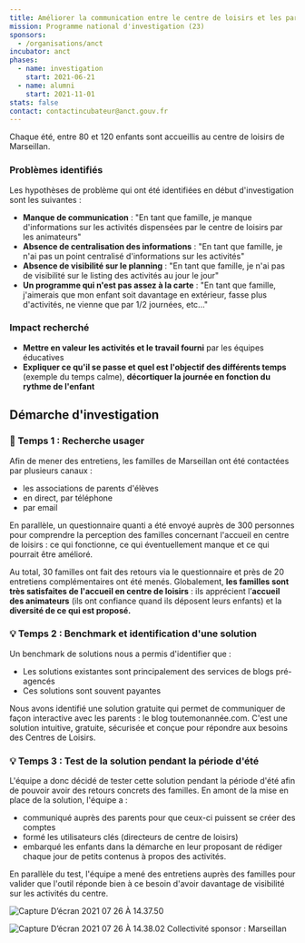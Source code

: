 ```yaml
---
title: Améliorer la communication entre le centre de loisirs et les parents pendant les période de vacances
mission: Programme national d'investigation (23)
sponsors:
  - /organisations/anct
incubator: anct
phases:
  - name: investigation
    start: 2021-06-21
  - name: alumni
    start: 2021-11-01
stats: false
contact: contactincubateur@anct.gouv.fr
---
```

Chaque été, entre 80 et 120 enfants sont accueillis au centre de loisirs de Marseillan.

### **Problèmes identifiés**

Les hypothèses de problème qui ont été identifiées en début d'investigation sont les suivantes : 

*   **Manque de communication** : "En tant que famille, je manque d'informations sur les activités dispensées par le centre de loisirs par les animateurs"
*   **Absence de centralisation des informations** : "En tant que famille, je n'ai pas un point centralisé d'informations sur les activités"
*   **Absence de visibilité sur le planning** : "En tant que famille, je n'ai pas de visibilité sur le listing des activités au jour le jour"
*   **Un programme qui n'est pas assez à la carte** : "En tant que famille, j'aimerais que mon enfant soit davantage en extérieur, fasse plus d'activités, ne vienne que par 1/2 journées, etc..."

### **Impact recherché** 

*   **Mettre en valeur les activités et le travail fourni** par les équipes éducatives
*   **Expliquer ce qu'il se passe et quel est l'objectif des différents temps** (exemple du temps calme), **décortiquer la journée en fonction du rythme de l'enfant**

Démarche d'investigation
------------------------

### **🔎 Temps 1 : Recherche usager** 

Afin de mener des entretiens, les familles de Marseillan ont été contactées par plusieurs canaux :

*   les associations de parents d'élèves
*   en direct, par téléphone
*   par email

En parallèle, un questionnaire quanti a été envoyé auprès de 300 personnes pour comprendre la perception des familles concernant l'accueil en centre de loisirs : ce qui fonctionne, ce qui éventuellement manque et ce qui pourrait être amélioré.

Au total, 30 familles ont fait des retours via le questionnaire et près de 20 entretiens complémentaires ont été menés. Globalement, **les familles sont très satisfaites de l'accueil en centre de loisirs** : ils apprécient l’**accueil des animateurs** (ils ont confiance quand ils déposent leurs enfants) et la **diversité de ce qui est proposé.** 

### 💡 **Temps 2 : Benchmark et identification d'une solution**

Un benchmark de solutions nous a permis d'identifier que :

*   Les solutions existantes sont principalement des services de blogs pré-agencés
*   Ces solutions sont souvent payantes

Nous avons identifié une solution gratuite qui permet de communiquer de façon interactive avec les parents : le blog toutemonannée.com. C'est une solution intuitive, gratuite, sécurisée et conçue pour répondre aux besoins des Centres de Loisirs.

### 💡 **Temps 3 : Test de la solution pendant la période d'été**

L'équipe a donc décidé de tester cette solution pendant la période d'été afin de pouvoir avoir des retours concrets des familles. En amont de la mise en place de la solution, l'équipe a :

*   communiqué auprès des parents pour que ceux-ci puissent se créer des comptes 
*   formé les utilisateurs clés (directeurs de centre de loisirs)
*   embarqué les enfants dans la démarche en leur proposant de rédiger chaque jour de petits contenus à propos des activités.

En parallèle du test, l'équipe a mené des entretiens auprès des familles pour valider que l'outil réponde bien à ce besoin d'avoir davantage de visibilité sur les activités du centre.

![Capture D’écran 2021 07 26 À 14.37.50](https://directus.incubateur.anct.gouv.fr/assets/3581e201-6b86-47be-a226-e55bf854e885)

![Capture D’écran 2021 07 26 À 14.38.02](https://directus.incubateur.anct.gouv.fr/assets/e3b72bdc-53a7-43b5-8eac-892a2c4f8d5e)
Collectivité sponsor : Marseillan
